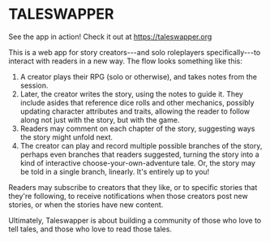 # TALESWAPPER

See the app in action! Check it out at https://taleswapper.org

This is a web app for story creators---and solo roleplayers specifically---to interact with readers in a new way. The flow looks something like this:

1. A creator plays their RPG (solo or otherwise), and takes notes from the session.
2. Later, the creator writes the story, using the notes to guide it. They include asides that reference dice rolls and other mechanics, possibly updating character attributes and traits, allowing the reader to follow along not just with the story, but with the game.
3. Readers may comment on each chapter of the story, suggesting ways the story might unfold next.
4. The creator can play and record multiple possible branches of the story, perhaps even branches that readers suggested, turning the story into a kind of interactive choose-your-own-adventure tale. Or, the story may be told in a single branch, linearly. It's entirely up to you!

Readers may subscribe to creators that they like, or to specific stories that they're following, to receive notifications when those creators post new stories, or when the stories have new content.

Ultimately, Taleswapper is about building a community of those who love to tell tales, and those who love to read those tales.
